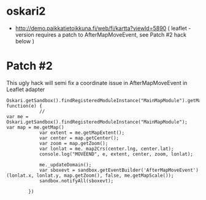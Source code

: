 oskari2
=================

- http://demo.paikkatietoikkuna.fi/web/fi/kartta?viewId=5890 ( leaflet - version requires a patch to AfterMapMoveEvent, see Patch #2 hack below  )



# Patch #2

This ugly hack will semi fix a coordinate issue in AfterMapMoveEvent in Leaflet adapter

```
Oskari.getSandbox().findRegisteredModuleInstance("MainMapModule").getMap().on('moveend', function(e) {
            //
var me = Oskari.getSandbox().findRegisteredModuleInstance("MainMapModule");
var map = me.getMap() 
            var extent = me.getMapExtent();
            var center = map.getCenter();
            var zoom = map.getZoom();
            var lonlat = me._map2Crs(center.lng, center.lat);
            console.log("MOVEEND", e, extent, center, zoom, lonlat);

            me._updateDomain();
            var sboxevt = sandbox.getEventBuilder('AfterMapMoveEvent')(lonlat.x, lonlat.y, map.getZoom(), false, me.getMapScale());
            sandbox.notifyAll(sboxevt);

        })
```        